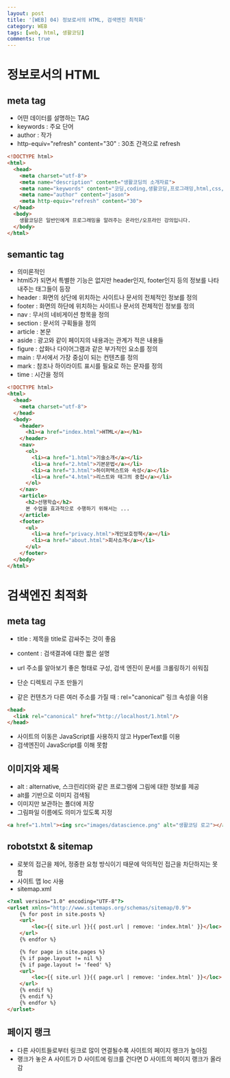 ```yaml
---
layout: post
title: '[WEB] 04) 정보로서의 HTML, 검색엔진 최적화'
category: WEB
tags: [web, html, 생활코딩]
comments: true
---
```


# 정보로서의 HTML

## meta tag
- 어떤 데이터를 설명하는 TAG
- keywords : 주요 단어
- author : 작가
- http-equiv="refresh" content="30" : 30초 간격으로 refresh

~~~html
<!DOCTYPE html>
<html>
  <head>
    <meta charset="utf-8">
    <meta name="description" content="생활코딩의 소개자료">
    <meta name="keywords" content="코딩,coding,생활코딩,프로그래밍,html,css,javascript">
    <meta name="author" content="jason">
    <meta http-equiv="refresh" content="30">
  </head>
  <body>
    생활코딩은 일반인에게 프로그래밍을 알려주는 온라인/오프라인 강의입니다.
  </body>
</html>
~~~

## semantic tag
- 의미론적인
- html5가 되면서 특별한 기능은 없지만 header인지, footer인지 등의 정보를 나타내주는 태그들이 등장
- header : 화면의 상단에 위치하는 사이트나 문서의 전체적인 정보를 정의
- footer : 화면의 하단에 위치하는 사이트나 문서의 전체적인 정보를 정의
- nav : 무서의 네비게이션 항목을 정의
- section : 문서의 구획들을 정의
- article : 본문
- aside : 광고와 같이 페이지의 내용과는 관계가 적은 내용들
- figure : 삽화나 다이어그램과 같은 부가적인 요소를 정의
- main : 무서에서 가장 중심이 되는 컨텐츠를 정의
- mark : 참조나 하이라이트 표시를 필요로 하는 문자를 정의
- time : 시간을 정의

~~~html
<!DOCTYPE html>
<html>
  <head>
    <meta charset="utf-8">
  </head>
  <body>
    <header>
      <h1><a href="index.html">HTML</a></h1>
    </header>
    <nav>
      <ol>
        <li><a href="1.html">기술소개</a></li>
        <li><a href="2.html">기본문법</a></li>
        <li><a href="3.html">하이퍼텍스트와 속성</a></li>
        <li><a href="4.html">리스트와 태그의 중첩</a></li>
      </ol>
    </nav>
    <article>
      <h2>선행학습</h2>
      본 수업을 효과적으로 수행하기 위해서는 ...
    </article>
    <footer>
      <ul>
        <li><a href="privacy.html">개인보호정책</a></li>
        <li><a href="about.html">회사소개</a></li>
      </ul>
    </footer>
  </body>
</html>
~~~


# 검색엔진 최적화
## meta tag
- title : 제목을 title로 감싸주는 것이 좋음
- content : 검색결과에 대한 짧은 설명
- url 주소를 알아보기 좋은 형태로 구성, 검색 엔진이 문서를 크롤링하기 쉬워짐

- 단순 디렉토리 구조 만들기
- 같은 컨텐츠가 다른 여러 주소를 가질 때 : rel="canonical" 링크 속성을 이용

~~~html
<head>
  <link rel="canonical" href="http://localhost/1.html"/>
</head>
~~~

- 사이트의 이동은 JavaScript를 사용하지 않고 HyperText를 이용
- 검색엔진이 JavaScript를 이해 못함

## 이미지와 제목
- alt : alternative, 스크린리더와 같은 프로그램에 그림에 대한 정보를 제공
- alt를 기반으로 이미지 검색됨
- 이미지만 보관하는 폴더에 저장
- 그림파일 이름에도 의미가 있도록 지정

~~~html
<a href="1.html"><ing src="images/datascience.png" alt="생활코딩 로고"></a>
~~~

## robotstxt & sitemap
- 로봇의 접근을 제어, 정중한 요청 방식이기 때문에 악의적인 접근을 차단하지는 못함
- 사이트 맵 loc 사용
- sitemap.xml

~~~html
<?xml version="1.0" encoding="UTF-8"?>
<urlset xmlns="http://www.sitemaps.org/schemas/sitemap/0.9">
    {% for post in site.posts %}
    <url>
        <loc>{{ site.url }}{{ post.url | remove: 'index.html' }}</loc>
    </url>
    {% endfor %}

    {% for page in site.pages %}
    {% if page.layout != nil %}
    {% if page.layout != 'feed' %}
    <url>
        <loc>{{ site.url }}{{ page.url | remove: 'index.html' }}</loc>
    </url>
    {% endif %}
    {% endif %}
    {% endfor %}
</urlset>
~~~

## 페이지 랭크
- 다른 사이트들로부터 링크로 많이 연결될수록 사이트의 페이지 랭크가 높아짐
- 랭크가 놓은 A 사이트가 D 사이트에 링크를 건다면 D 사이트의 페이지 랭크가 올라감
